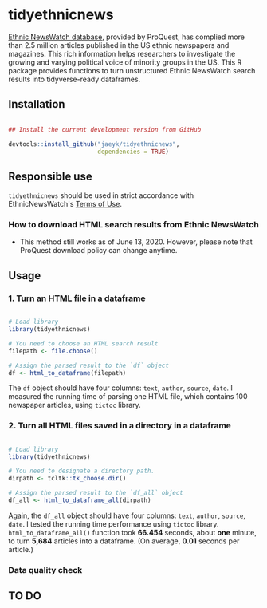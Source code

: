 # tidyethnicnews

[Ethnic NewsWatch database](https://about.proquest.com/products-services/ethnic_newswatch.html), provided by ProQuest, has complied more than 2.5 million articles published in the US ethnic newspapers and magazines. This rich information helps researchers to investigate the growing and varying political voice of minority groups in the US. This R package provides functions to turn unstructured Ethnic NewsWatch search results into tidyverse-ready dataframes.


## Installation

```r

## Install the current development version from GitHub

devtools::install_github("jaeyk/tidyethnicnews",
                         dependencies = TRUE)
```

## Responsible use
`tidyethnicnews` should be used in strict accordance with EthnicNewsWatch's [Terms of Use](https://about.proquest.com/about/terms-and-conditions.html).

### How to download HTML search results from Ethnic NewsWatch

- This method still works as of June 13, 2020. However, please note that ProQuest download policy can change anytime.

## Usage

### 1. Turn an HTML file in a dataframe

```r

# Load library
library(tidyethnicnews)

# You need to choose an HTML search result
filepath <- file.choose()

# Assign the parsed result to the `df` object
df <- html_to_dataframe(filepath)
```

The `df` object should have four columns: `text`, `author`, `source`, `date`. I measured the running time of parsing one HTML file, which contains 100 newspaper articles, using `tictoc` library.

### 2. Turn all HTML files saved in a directory in a dataframe

```r

# Load library
library(tidyethnicnews)

# You need to designate a directory path.
dirpath <- tcltk::tk_choose.dir()

# Assign the parsed result to the `df_all` object
df_all <- html_to_dataframe_all(dirpath)

```

Again, the `df_all` object should have four columns: `text`, `author`, `source`, `date`. I tested the running time performance using `tictoc` library. `html_to_dataframe_all()` function took **66.454** seconds, about **one** minute, to turn **5,684** articles into a dataframe. (On average, **0.01** seconds per article.)

### Data quality check

## TO DO
